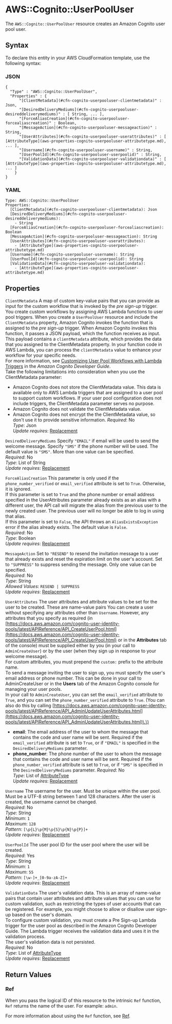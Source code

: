 # AWS::Cognito::UserPoolUser<a name="aws-resource-cognito-userpooluser"></a>

The `AWS::Cognito::UserPoolUser` resource creates an Amazon Cognito user pool user\.

## Syntax<a name="aws-resource-cognito-userpooluser-syntax"></a>

To declare this entity in your AWS CloudFormation template, use the following syntax:

### JSON<a name="aws-resource-cognito-userpooluser-syntax.json"></a>

```
{
  "Type" : "AWS::Cognito::UserPoolUser",
  "Properties" : {
      "[ClientMetadata](#cfn-cognito-userpooluser-clientmetadata)" : Json,
      "[DesiredDeliveryMediums](#cfn-cognito-userpooluser-desireddeliverymediums)" : [ String, ... ],
      "[ForceAliasCreation](#cfn-cognito-userpooluser-forcealiascreation)" : Boolean,
      "[MessageAction](#cfn-cognito-userpooluser-messageaction)" : String,
      "[UserAttributes](#cfn-cognito-userpooluser-userattributes)" : [ [AttributeType](aws-properties-cognito-userpooluser-attributetype.md), ... ],
      "[Username](#cfn-cognito-userpooluser-username)" : String,
      "[UserPoolId](#cfn-cognito-userpooluser-userpoolid)" : String,
      "[ValidationData](#cfn-cognito-userpooluser-validationdata)" : [ [AttributeType](aws-properties-cognito-userpooluser-attributetype.md), ... ]
    }
}
```

### YAML<a name="aws-resource-cognito-userpooluser-syntax.yaml"></a>

```
Type: AWS::Cognito::UserPoolUser
Properties: 
  [ClientMetadata](#cfn-cognito-userpooluser-clientmetadata): Json
  [DesiredDeliveryMediums](#cfn-cognito-userpooluser-desireddeliverymediums): 
    - String
  [ForceAliasCreation](#cfn-cognito-userpooluser-forcealiascreation): Boolean
  [MessageAction](#cfn-cognito-userpooluser-messageaction): String
  [UserAttributes](#cfn-cognito-userpooluser-userattributes): 
    - [AttributeType](aws-properties-cognito-userpooluser-attributetype.md)
  [Username](#cfn-cognito-userpooluser-username): String
  [UserPoolId](#cfn-cognito-userpooluser-userpoolid): String
  [ValidationData](#cfn-cognito-userpooluser-validationdata): 
    - [AttributeType](aws-properties-cognito-userpooluser-attributetype.md)
```

## Properties<a name="aws-resource-cognito-userpooluser-properties"></a>

`ClientMetadata`  <a name="cfn-cognito-userpooluser-clientmetadata"></a>
A map of custom key\-value pairs that you can provide as input for the custom workflow that is invoked by the *pre sign\-up* trigger\.  
You create custom workflows by assigning AWS Lambda functions to user pool triggers\. When you create a `UserPoolUser` resource and include the `ClientMetadata` property, Amazon Cognito invokes the function that is assigned to the *pre sign\-up* trigger\. When Amazon Cognito invokes this function, it passes a JSON payload, which the function receives as input\. This payload contains a `clientMetadata` attribute, which provides the data that you assigned to the ClientMetadata property\. In your function code in AWS Lambda, you can process the `clientMetadata` value to enhance your workflow for your specific needs\.  
For more information, see [Customizing User Pool Workflows with Lambda Triggers](https://docs.aws.amazon.com/cognito/latest/developerguide/cognito-user-identity-pools-working-with-aws-lambda-triggers.html) in the *Amazon Cognito Developer Guide*\.  
Take the following limitations into consideration when you use the ClientMetadata parameter:  
+ Amazon Cognito does not store the ClientMetadata value\. This data is available only to AWS Lambda triggers that are assigned to a user pool to support custom workflows\. If your user pool configuration does not include triggers, the ClientMetadata parameter serves no purpose\.
+ Amazon Cognito does not validate the ClientMetadata value\.
+ Amazon Cognito does not encrypt the the ClientMetadata value, so don't use it to provide sensitive information\.
*Required*: No  
*Type*: Json  
*Update requires*: [Replacement](https://docs.aws.amazon.com/AWSCloudFormation/latest/UserGuide/using-cfn-updating-stacks-update-behaviors.html#update-replacement)

`DesiredDeliveryMediums`  <a name="cfn-cognito-userpooluser-desireddeliverymediums"></a>
Specify `"EMAIL"` if email will be used to send the welcome message\. Specify `"SMS"` if the phone number will be used\. The default value is `"SMS"`\. More than one value can be specified\.  
*Required*: No  
*Type*: List of String  
*Update requires*: [Replacement](https://docs.aws.amazon.com/AWSCloudFormation/latest/UserGuide/using-cfn-updating-stacks-update-behaviors.html#update-replacement)

`ForceAliasCreation`  <a name="cfn-cognito-userpooluser-forcealiascreation"></a>
This parameter is only used if the `phone_number_verified` or `email_verified` attribute is set to `True`\. Otherwise, it is ignored\.  
If this parameter is set to `True` and the phone number or email address specified in the UserAttributes parameter already exists as an alias with a different user, the API call will migrate the alias from the previous user to the newly created user\. The previous user will no longer be able to log in using that alias\.  
If this parameter is set to `False`, the API throws an `AliasExistsException` error if the alias already exists\. The default value is `False`\.  
*Required*: No  
*Type*: Boolean  
*Update requires*: [Replacement](https://docs.aws.amazon.com/AWSCloudFormation/latest/UserGuide/using-cfn-updating-stacks-update-behaviors.html#update-replacement)

`MessageAction`  <a name="cfn-cognito-userpooluser-messageaction"></a>
Set to `"RESEND"` to resend the invitation message to a user that already exists and reset the expiration limit on the user's account\. Set to `"SUPPRESS"` to suppress sending the message\. Only one value can be specified\.  
*Required*: No  
*Type*: String  
*Allowed Values*: `RESEND | SUPPRESS`  
*Update requires*: [Replacement](https://docs.aws.amazon.com/AWSCloudFormation/latest/UserGuide/using-cfn-updating-stacks-update-behaviors.html#update-replacement)

`UserAttributes`  <a name="cfn-cognito-userpooluser-userattributes"></a>
The user attributes and attribute values to be set for the user to be created\. These are name\-value pairs You can create a user without specifying any attributes other than `Username`\. However, any attributes that you specify as required \(in [https://docs.aws.amazon.com/cognito-user-identity-pools/latest/APIReference/API_CreateUserPool.html](https://docs.aws.amazon.com/cognito-user-identity-pools/latest/APIReference/API_CreateUserPool.html) or in the **Attributes** tab of the console\) must be supplied either by you \(in your call to `AdminCreateUser`\) or by the user \(when they sign up in response to your welcome message\)\.  
For custom attributes, you must prepend the `custom:` prefix to the attribute name\.  
To send a message inviting the user to sign up, you must specify the user's email address or phone number\. This can be done in your call to AdminCreateUser or in the **Users** tab of the Amazon Cognito console for managing your user pools\.  
In your call to `AdminCreateUser`, you can set the `email_verified` attribute to `True`, and you can set the `phone_number_verified` attribute to `True`\. \(You can also do this by calling [https://docs.aws.amazon.com/cognito-user-identity-pools/latest/APIReference/API_AdminUpdateUserAttributes.html](https://docs.aws.amazon.com/cognito-user-identity-pools/latest/APIReference/API_AdminUpdateUserAttributes.html)\.\)  
+  **email**: The email address of the user to whom the message that contains the code and user name will be sent\. Required if the `email_verified` attribute is set to `True`, or if `"EMAIL"` is specified in the `DesiredDeliveryMediums` parameter\.
+  **phone\_number**: The phone number of the user to whom the message that contains the code and user name will be sent\. Required if the `phone_number_verified` attribute is set to `True`, or if `"SMS"` is specified in the `DesiredDeliveryMediums` parameter\.
*Required*: No  
*Type*: List of [AttributeType](aws-properties-cognito-userpooluser-attributetype.md)  
*Update requires*: [Replacement](https://docs.aws.amazon.com/AWSCloudFormation/latest/UserGuide/using-cfn-updating-stacks-update-behaviors.html#update-replacement)

`Username`  <a name="cfn-cognito-userpooluser-username"></a>
The username for the user\. Must be unique within the user pool\. Must be a UTF\-8 string between 1 and 128 characters\. After the user is created, the username cannot be changed\.  
*Required*: No  
*Type*: String  
*Minimum*: `1`  
*Maximum*: `128`  
*Pattern*: `[\p{L}\p{M}\p{S}\p{N}\p{P}]+`  
*Update requires*: [Replacement](https://docs.aws.amazon.com/AWSCloudFormation/latest/UserGuide/using-cfn-updating-stacks-update-behaviors.html#update-replacement)

`UserPoolId`  <a name="cfn-cognito-userpooluser-userpoolid"></a>
The user pool ID for the user pool where the user will be created\.  
*Required*: Yes  
*Type*: String  
*Minimum*: `1`  
*Maximum*: `55`  
*Pattern*: `[\w-]+_[0-9a-zA-Z]+`  
*Update requires*: [Replacement](https://docs.aws.amazon.com/AWSCloudFormation/latest/UserGuide/using-cfn-updating-stacks-update-behaviors.html#update-replacement)

`ValidationData`  <a name="cfn-cognito-userpooluser-validationdata"></a>
The user's validation data\. This is an array of name\-value pairs that contain user attributes and attribute values that you can use for custom validation, such as restricting the types of user accounts that can be registered\. For example, you might choose to allow or disallow user sign\-up based on the user's domain\.  
To configure custom validation, you must create a Pre Sign\-up Lambda trigger for the user pool as described in the Amazon Cognito Developer Guide\. The Lambda trigger receives the validation data and uses it in the validation process\.  
The user's validation data is not persisted\.  
*Required*: No  
*Type*: List of [AttributeType](aws-properties-cognito-userpooluser-attributetype.md)  
*Update requires*: [Replacement](https://docs.aws.amazon.com/AWSCloudFormation/latest/UserGuide/using-cfn-updating-stacks-update-behaviors.html#update-replacement)

## Return Values<a name="aws-resource-cognito-userpooluser-return-values"></a>

### Ref<a name="aws-resource-cognito-userpooluser-return-values-ref"></a>

When you pass the logical ID of this resource to the intrinsic `Ref` function, `Ref` returns the name of the user\. For example: `admin`\.

For more information about using the `Ref` function, see [Ref](https://docs.aws.amazon.com/AWSCloudFormation/latest/UserGuide/intrinsic-function-reference-ref.html)\.